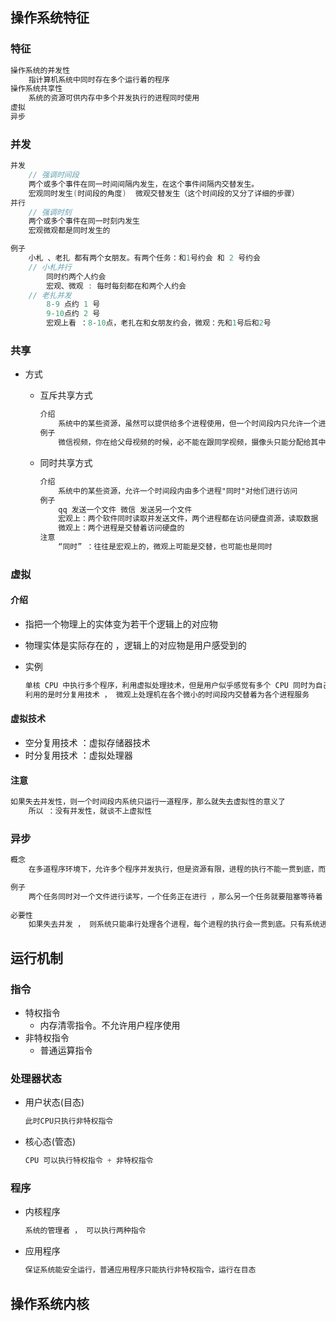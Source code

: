 ## 操作系统特征

### 特征

```css
操作系统的并发性
	指计算机系统中同时存在多个运行着的程序
操作系统共享性
	系统的资源可供内存中多个并发执行的进程同时使用
虚拟
异步
```

### 并发

```go
并发
	// 强调时间段
	两个或多个事件在同一时间间隔内发生，在这个事件间隔内交替发生。
	宏观同时发生(时间段的角度)  微观交替发生（这个时间段的又分了详细的步骤）
并行
	// 强调时刻
	两个或多个事件在同一时刻内发生
	宏观微观都是同时发生的

例子
	小札 、老扎 都有两个女朋友。有两个任务：和1号约会 和 2 号约会
	// 小札并行
		同时约两个人约会
		宏观、微观 : 每时每刻都在和两个人约会
	// 老扎并发
		8-9 点约 1 号
		9-10点约 2 号
		宏观上看 ：8-10点，老扎在和女朋友约会，微观：先和1号后和2号
```

### 共享

*   方式

    *   互斥共享方式

        ```css
        介绍
        	系统中的某些资源，虽然可以提供给多个进程使用，但一个时间段内只允许一个进程访问该资源
        例子
        	微信视频，你在给父母视频的时候，必不能在跟同学视频，摄像头只能分配给其中一个进程
        ```

    *   同时共享方式

        ```css
        介绍
        	系统中的某些资源，允许一个时间段内由多个进程"同时"对他们进行访问
        例子
        	qq 发送一个文件 微信 发送另一个文件
        	宏观上：两个软件同时读取并发送文件，两个进程都在访问硬盘资源，读取数据
        	微观上：两个进程是交替着访问硬盘的
        注意
        	“同时” ：往往是宏观上的，微观上可能是交替，也可能也是同时
        
        ```

### 虚拟

#### 介绍

*   指把一个物理上的实体变为若干个逻辑上的对应物

*   物理实体是实际存在的 ，逻辑上的对应物是用户感受到的

*   实例

    ```css
    单核 CPU 中执行多个程序，利用虚拟处理技术，但是用户似乎感觉有多个 CPU 同时为自己服务。
    利用的是时分复用技术 ， 微观上处理机在各个微小的时间段内交替着为各个进程服务
    ```

#### 虚拟技术

*   空分复用技术 ：虚拟存储器技术
*   时分复用技术 ：虚拟处理器

#### 注意

```CS
如果失去并发性，则一个时间段内系统只运行一道程序，那么就失去虚拟性的意义了
    所以 ：没有并发性，就谈不上虚拟性
```

### 异步

```js
概念
	在多道程序环境下，允许多个程序并发执行，但是资源有限，进程的执行不能一贯到底，而是走走停停，以不可预知的速度进行 ， 这就是进程的异步性

例子
	两个任务同时对一个文件进行读写，一个任务正在进行 ，那么另一个任务就要阻塞等待着
    
必要性
	如果失去并发 ， 则系统只能串行处理各个进程，每个进程的执行会一贯到底。只有系统进行并发，才有可能导致异步
```



## 运行机制

### 指令

*   特权指令
    *   内存清零指令。不允许用户程序使用
*   非特权指令
    *   普通运算指令

### 处理器状态

*   用户状态(目态)

    ```css
    此时CPU只执行非特权指令
    ```

*   核心态(管态)

    ```css
    CPU 可以执行特权指令 + 非特权指令
    ```

### 程序

*   内核程序

    ```css
    系统的管理者 ， 可以执行两种指令
    ```

*   应用程序

    ```css
    保证系统能安全运行，普通应用程序只能执行非特权指令，运行在目态
    ```

## 操作系统内核


